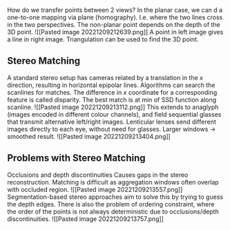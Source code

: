 How do we transfer points between 2 views? In the planar case, we can d a one-to-one mapping via plane (homography). I.e. where the two lines cross in the two perspectives. The non-planar point depends on the depth of the 3D point. 
![[Pasted image 20221209212639.png]]
A point in left image gives a line in right image. Triangulation can be used to find the 3D point. 
## Stereo Matching
A standard stereo setup has cameras related by a translation in the $x$ direction, resulting in horizontal epipolar lines. Algorithms can search the scanlines for matches. The difference in $x$ coordinate for a corresponding feature is called disparity.  The best match is at min of SSD function along scanline. 
![[Pasted image 20221209213112.png]]
This extends to anaglyph (images encoded in different colour channels), and field sequential glasses that transmit alternative left/right images. Lenticular lenses send different images directly to each eye, without need for glasses. 
Larger windows -> smoothed result. 
![[Pasted image 20221209213404.png]]
## Problems with Stereo Matching
Occlusions and depth discontinuities Causes gaps in the stereo reconstruction. Matching is difficult as aggregation windows often overlap with occluded region. 
![[Pasted image 20221209213557.png]]
Segmentation-based stereo approaches aim to solve this by trying to guess the depth edges. 
There is also the problem of ordering constraint, where the order of the points is not always deterministic due to occlusions/depth discontinuities. 
![[Pasted image 20221209213757.png]]